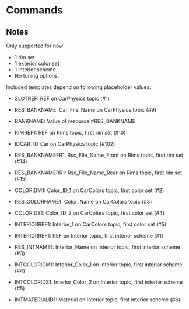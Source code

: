 # Commands

## Notes

Only supported for now:

- 1 rim set
- 1 exterior color set
- 1 interior scheme
- No tuning options.

Included templates depend on following placeholder values:

- SLOTREF: REF on CarPhysics topic (#1)
- RES_BANKNAME: Car_File_Name on CarPhysics topic (#9)
- BANKNAME: Value of resource #RES_BANKNAME
- RIMREF1: REF on Rims topic, first rim set (#10)
- IDCAR: ID_Car on CarPhysics topic (#102)

- RES_BANKNAMEFR1: Rsc_File_Name_Front on Rims topic, first rim set (#14)
- RES_BANKNAMERR1: Rsc_File_Name_Rear on Rims topic, first rim set (#15)

- COLORIDM1: Color_ID_1 on CarColors topic, first color set (#2)
- RES_COLORNAME1: Color_Name on CarColors topic (#3)
- COLORIDS1: Color_ID_2 on CarColors topic, first color set (#4)
- INTERIORREF1: Interior_1 on CarColors topic, first color set (#5)

- INTERIORREF1: REF on Interior topic, first interior scheme (#1)
- RES_INTNAME1: Interior_Name on Interior topic, first interior scheme (#3)
- INTCOLORIDM1: Interior_Color_1 on Interior topic, first interior scheme (#4)
- INTCOLORIDS1: Interior_Color_2 on Interior topic, first interior scheme (#5)
- INTMATERIALID1: Material on Interior topic, first interior scheme (#6)

